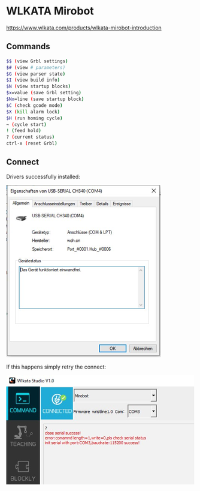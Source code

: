 # WLKATA Mirobot

<https://www.wlkata.com/products/wlkata-mirobot-introduction>

## Commands

 ```sh
$$ (view Grbl settings)
$# (view # parameters)
$G (view parser state)
$I (view build info)
$N (view startup blocks)
$x=value (save Grbl setting)
$Nx=line (save startup block)
$C (check gcode mode)
$X (kill alarm lock)
$H (run homing cycle)
~ (cycle start)
! (feed hold)
? (current status)
ctrl-x (reset Grbl)
```

## Connect

Drivers successfully installed:

![_WLKATA-Mirobot_DriverWindows](_WLKATA-Mirobot_DriverWindows.jpg)

If this happens simply retry the connect:

![_WLKATA-Mirobot_ConnectError](_WLKATA-Mirobot_ConnectError.jpg)
